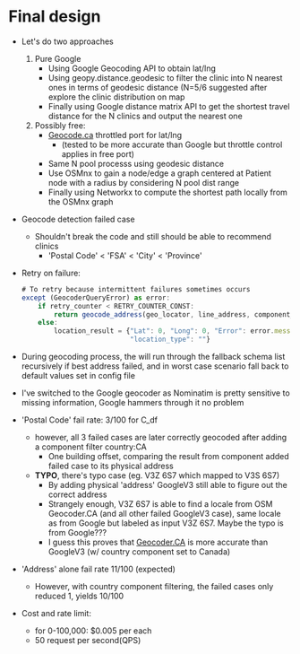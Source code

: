 
# Final design

- Let's do two approaches
    1. Pure Google
        - Using Google Geocoding API to obtain lat/lng
        - Using geopy.distance.geodesic to filter the clinic into N nearest ones in terms of geodesic distance (N=5/6 suggested after explore the clinic distribution on map
        - Finally using Google distance matrix API to get the shortest travel distance for the N clinics and output the nearest one
    2. Possibly free: 
        - [Geocode.ca](http://geocode.ca) throttled port for lat/lng
            - (tested to be more accurate than Google but throttle control applies in free port)
        - Same N pool processs using geodesic distance
        - Use OSMnx to gain a node/edge a graph centered at Patient node with a radius by considering N pool dist range
        - Finally using Networkx to compute the shortest path locally from the OSMnx graph

- Geocode detection failed case
    - Shouldn't break the code and still should be able to recommend clinics
        - 'Postal Code' <  'FSA' <  'City' < 'Province'

- Retry on failure:

    ```jsx
    # To retry because intermittent failures sometimes occurs
    except (GeocoderQueryError) as error:
        if retry_counter < RETRY_COUNTER_CONST:
            return geocode_address(geo_locator, line_address, component_restrictions, retry_counter + 1)
        else:
            location_result = {"Lat": 0, "Long": 0, "Error": error.message, "formatted_address": "",
                               "location_type": ""}
    ```

-   During geocoding process, the will run through the fallback schema list recursively if best address failed, and in worst case scenario fall back to default values set in config file

- I've switched to the Google geocoder as Nominatim is pretty sensitive to missing information, Google hammers through it no problem

- 'Postal Code' fail rate: 3/100 for C_df
    - however, all 3 failed cases are later correctly geocoded after adding a component filter country:CA
        - One building offset, comparing the result from component added failed case to its physical address
    - **TYPO**, there's typo case (eg. V3Z 6S7 which mapped to V3S 6S7)
        - By adding physical 'address' GoogleV3 still able to figure out the correct address
        - Strangely enough, V3Z 6S7 is able to find a locale from OSM Geocoder.CA (and all other failed GoogleV3 case), same locale as from Google but labeled as input V3Z 6S7. Maybe the typo is from Google???
        - I guess this proves that [Geocoder.CA](http://geocoder.CA) is more accurate than GoogleV3 (w/ country component set to Canada)
- 'Address' alone fail rate 11/100 (expected)
    - However, with country component filtering, the failed cases only reduced 1, yields 10/100
- Cost and rate limit:
    - for 0-100,000: $0.005 per each
    - 50 request per second(QPS)
